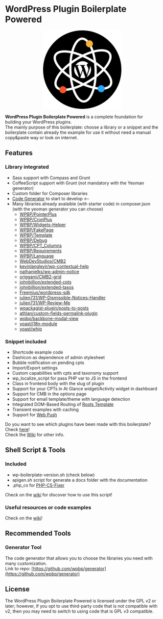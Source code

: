 # WordPress Plugin Boilerplate Powered
<p align="center">
<img src="./assets/icon-256x256.png" alt="Logo" title="Logo">
</p>

**WordPress Plugin Boilerplate Powered** is a complete foundation for building your WordPress plugins.   
The mainly purpose of this boilerplate: choose a library or a snippet and the boilerplate contain already the example for use it without need a manual copy&paste way or look on internet.  

## Features

### Library integrated

* Sass support with Compass and Grunt
* CoffeeScript support with Grunt (not mandatory with the Yeoman generator)
* Custom folder for Composer libraries
* [Code Generator](https://github.com/WPBP/WordPress-Plugin-Boilerplate-Powered#generator-tool) to start to develop <--
* Many libraries already avalaible (with starter code) in composer.json (with the yeoman generator you can choose)
	* [WPBP/PointerPlus](https://github.com/WPBP/PointerPlus)
	* [WPBP/CronPlus](https://github.com/WPBP/CronPlus)
	* [WPBP/Widgets-Helper](https://github.com/WPBP/Widgets-Helper)
	* [WPBP/FakePage](https://github.com/WPBP/FakePage)
	* [WPBP/Template](https://github.com/WPBP/Template)
	* [WPBP/Debug](https://github.com/WPBP/Debug)
	* [WPBP/CPT_Columns](https://github.com/WPBP/CPT_Columns)
	* [WPBP/Requirements](https://github.com/WPBP/Requirements)
	* [WPBP/Language](https://github.com/WPBP/Language)
	* [WebDevStudios/CMB2](https://github.com/WebDevStudios/CMB2)
	* [kevinlangleyjr/wp-contextual-help](https://github.com/kevinlangleyjr/wp-contextual-help)
	* [nathanielks/wp-admin-notice](https://github.com/nathanielks/wordpress-admin-notice)
	* [origgami/CMB2-grid](https://github.com/origgami/cmb2-grid)
	* [johnbillion/extended-cpts](https://github.com/johnbillion/extended-cpts/)
	* [johnbillion/extended-taxos](https://github.com/johnbillion/extended-taxos/)
	* [Freemius/wordpress-sdk](https://github.com/Freemius/wordpress-sdk)
	* [julien731/WP-Dismissible-Notices-Handler](https://github.com/julien731/wp-dismissible-notices-handler)
	* [julien731/WP-Review-Me](https://github.com/julien731/WP-Review-Me)
	* [wpackagist-plugin/posts-to-posts](https://github.com/scribu/wp-posts-to-posts)
	* [athlan/custom-fields-permalink-plugin](https://github.com/athlan/wordpress-custom-fields-permalink-plugin)
	* [wpbp/backbone-modal-view](https://github.com/wpbp/backbone-modal-view)
	* [yoast/i18n-module](https://github.com/yoast/i18n-module)
	* [yoast/whip](https://github.com/yoast/whip)

### Snippet included

* Shortcode example code
* Dashicon as dependence of admin stylesheet
* Bubble notification on pending cpts
* Import/Export settings
* Custom capabilities with cpts and taxonomy support
* wp_localize_script for pass PHP var to JS in the frontend
* Class in frontend body with the slug of plugin
* Support for your CPTs in At Glance widget/Activity widget in dashboard
* Support for CMB in the options page
* Support for email template/theme with language detection
* Integrated DOM-Based Routing of [Roots Template](https://github.com/roots/roots/blob/master/assets/js/_main.js)
* Transient examples with caching
* Support for [Web Push](https://wordpress.org/plugins/web-push/)

Do you want to see which plugins have been made with this boilerplate? Check [here](https://github.com/WPBP/WordPress-Plugin-Boilerplate-Powered/wiki/Plugin-made-with-this-Boilerplate)!  
Check the [Wiki](https://github.com/WPBP/WordPress-Plugin-Boilerplate-Powered/wiki/) for other info.

## Shell Script & Tools

### Included

* wp-boilerplate-version.sh (check below)
* apigen.sh script for generate a docs folder with the documentation
* .php_cs for [PHP-CS-Fixer](https://github.com/FriendsOfPHP/PHP-CS-Fixer)

Check on the [wiki](https://github.com/Mte90/WordPress-Plugin-Boilerplate-Powered/wiki/How-use-the-Scripts-and-CLI-tools) for discover how to use this script!

### Useful resources or code examples

Check on the [wiki](https://github.com/Mte90/WordPress-Plugin-Boilerplate-Powered/wiki/Useful-resources-or-code-examples)!

## Recommended Tools

### Generator Tool

The code generator that allows you to choose the libraries you need with many customization.  
Link to repo: [https://github.com/wpbp/generator](https://github.com/wpbp/generator)

## License

The WordPress Plugin Boilerplate Powered is licensed under the GPL v2 or later; however, if you opt to use third-party code that is not compatible with v2, then you may need to switch to using code that is GPL v3 compatible.